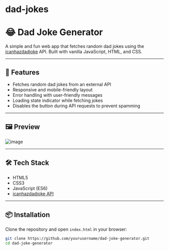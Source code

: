 ﻿# dad-jokes
# 😂 Dad Joke Generator

A simple and fun web app that fetches random dad jokes using the [icanhazdadjoke](https://icanhazdadjoke.com/) API. Built with vanilla JavaScript, HTML, and CSS.

---

## 🚀 Features

- Fetches random dad jokes from an external API
- Responsive and mobile-friendly layout
- Error handling with user-friendly messages
- Loading state indicator while fetching jokes
- Disables the button during API requests to prevent spamming

---

## 🖼️ Preview

![image](https://github.com/user-attachments/assets/a0a9c622-81f9-4a92-9835-98f92722831a)


---

## 🛠️ Tech Stack

- HTML5
- CSS3
- JavaScript (ES6)
- [icanhazdadjoke API](https://icanhazdadjoke.com/api)

---

## 📦 Installation

Clone the repository and open `index.html` in your browser:

```bash
git clone https://github.com/yourusername/dad-joke-generator.git
cd dad-joke-generator
